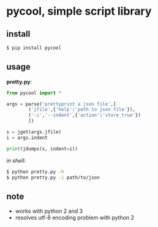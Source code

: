 # pycool, simple script library

## install

```sh
$ pip install pycool
```

## usage

**pretty.py**:
```python
from pycool import *

args = parse('prettyprint a json file',[
        ('jfile',{'help':'path to json file'}),
        ('-i','--indent',{'action':'store_true'})
        ])

s = jget(args.jfile)
i = args.indent

print(jdumps(s, indent=i))
```

*in shell*:
```sh
$ python pretty.py -h
$ python pretty.py -i path/to/json
```

## note

- works with python 2 and 3
- resolves utf-8 encoding problem with python 2
